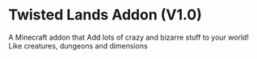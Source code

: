 # Twisted Lands Addon (V1.0)
A Minecraft addon that Add lots of crazy and bizarre stuff to your world! Like creatures, dungeons and dimensions
